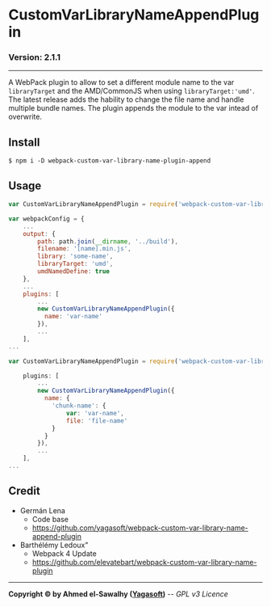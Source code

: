 # CustomVarLibraryNameAppendPlugin
### Version: 2.1.1
---

A WebPack plugin to allow to set a different module name to the var `libraryTarget` and the AMD/CommonJS when using `libraryTarget:'umd'`.
The latest release adds the hability to change the file name and handle multiple bundle names.
The plugin appends the module to the var intead of overwrite.

## Install

```
$ npm i -D webpack-custom-var-library-name-plugin-append
```

## Usage

```js
var CustomVarLibraryNameAppendPlugin = require('webpack-custom-var-library-name-append-plugin');

var webpackConfig = {
    ...
    output: {
        path: path.join(__dirname, '../build'),
        filename: '[name].min.js',
        library: 'some-name',
        libraryTarget: 'umd',
        umdNamedDefine: true
    },
    ...
    plugins: [
        ...
        new CustomVarLibraryNameAppendPlugin({
          name: 'var-name'
        }),
        ...
    ],
...
```

```js
var CustomVarLibraryNameAppendPlugin = require('webpack-custom-var-library-name-append-plugin');

    plugins: [
        ...
        new CustomVarLibraryNameAppendPlugin({
          name: {
            'chunk-name': {
                var: 'var-name',
                file: 'file-name'
            }
          }
        }),
        ...
    ],
...
```

## Credit

+ Germán Lena
  + Code base
  + https://github.com/yagasoft/webpack-custom-var-library-name-append-plugin
+ Barthélémy Ledoux"
  + Webpack 4 Update
  + https://github.com/elevatebart/webpack-custom-var-library-name-plugin

---
**Copyright &copy; by Ahmed el-Sawalhy ([Yagasoft](http://yagasoft.com))** -- _GPL v3 Licence_
